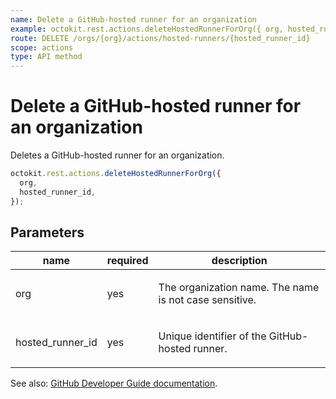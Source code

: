 ```yaml
---
name: Delete a GitHub-hosted runner for an organization
example: octokit.rest.actions.deleteHostedRunnerForOrg({ org, hosted_runner_id })
route: DELETE /orgs/{org}/actions/hosted-runners/{hosted_runner_id}
scope: actions
type: API method
---
```


# Delete a GitHub-hosted runner for an organization

Deletes a GitHub-hosted runner for an organization.

```js
octokit.rest.actions.deleteHostedRunnerForOrg({
  org,
  hosted_runner_id,
});
```

## Parameters

<table>
  <thead>
    <tr>
      <th>name</th>
      <th>required</th>
      <th>description</th>
    </tr>
  </thead>
  <tbody>
    <tr><td>org</td><td>yes</td><td>

The organization name. The name is not case sensitive.

</td></tr>
<tr><td>hosted_runner_id</td><td>yes</td><td>

Unique identifier of the GitHub-hosted runner.

</td></tr>
  </tbody>
</table>

See also: [GitHub Developer Guide documentation](https://docs.github.com/rest/actions/hosted-runners#delete-a-github-hosted-runner-for-an-organization).

